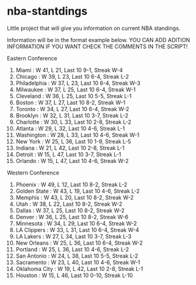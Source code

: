 # nba-stantdings

Little project that will give you information on current NBA standings.

Information will be in the format example below. YOU CAN ADD ADITION INFORMATION IF YOU WANT CHECK THE COMMENTS IN THE SCRIPT!

Eastern Conference

1. Miami : W 41, L 21, Last 10 9-1, Streak W-4
2. Chicago : W 39, L 23, Last 10 6-4, Streak L-2
3. Philadelphia : W 37, L 23, Last 10 6-4, Streak W-3
4. Milwaukee : W 37, L 25, Last 10 6-4, Streak W-1
5. Cleveland : W 36, L 25, Last 10 5-5, Streak L-1
6. Boston : W 37, L 27, Last 10 8-2, Streak W-1
7. Toronto : W 34, L 27, Last 10 6-4, Streak W-2
8. Brooklyn : W 32, L 31, Last 10 3-7, Streak L-2
9. Charlotte : W 30, L 33, Last 10 2-8, Streak L-2
10. Atlanta : W 29, L 32, Last 10 4-6, Streak L-1
11. Washington : W 28, L 33, Last 10 4-6, Streak W-1
12. New York : W 25, L 36, Last 10 1-9, Streak L-5
13. Indiana : W 21, L 42, Last 10 2-8, Streak L-1
14. Detroit : W 15, L 47, Last 10 3-7, Streak L-1
15. Orlando : W 15, L 47, Last 10 4-6, Streak W-2

Western Conference

1. Phoenix : W 49, L 12, Last 10 8-2, Streak L-2
2. Golden State : W 43, L 19, Last 10 4-6, Streak L-2
3. Memphis : W 43, L 20, Last 10 8-2, Streak W-2
4. Utah : W 38, L 22, Last 10 8-2, Streak W-2
5. Dallas : W 37, L 25, Last 10 8-2, Streak W-2
6. Denver : W 36, L 25, Last 10 8-2, Streak W-6
7. Minnesota : W 34, L 29, Last 10 6-4, Streak W-2
8. LA Clippers : W 33, L 31, Last 10 6-4, Streak W-4
9. LA Lakers : W 27, L 34, Last 10 3-7, Streak L-3
10. New Orleans : W 25, L 36, Last 10 6-4, Streak W-2
11. Portland : W 25, L 36, Last 10 4-6, Streak L-2
12. San Antonio : W 24, L 38, Last 10 5-5, Streak L-2
13. Sacramento : W 23, L 40, Last 10 4-6, Streak W-1
14. Oklahoma City : W 19, L 42, Last 10 2-8, Streak L-1
15. Houston : W 15, L 46, Last 10 0-10, Streak L-10
